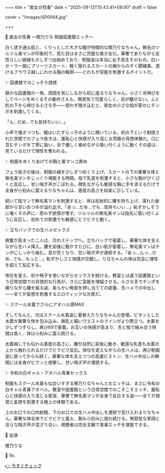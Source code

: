+++
title = "美女の性春"
date = "2025-09-13T15:43:41+09:00"
draft = false

cover = "/images/SP0064.jpg"

+++



💌 美女の性春 ～樫乃りな 制服図書館エッチ～



白く透き通る肌と、くりっとした大きな瞳が特徴的な樫乃りなちゃん。無毛のツルツル美マンが印象的で、見た目はまさに完璧な美少女だ。華奢でありながら女性らしい曲線も少しずつ出始めており、制服姿は本当に女子高生そのもの。白いセーラー服にプリーツスカート、軽く揺れるスカートの裾からのぞく脚線美、透けるブラウス越しにわかる胸の輪郭――どれもが官能を刺激するポイントだ。



✨ 図書館でのこっそり誘惑



静かな図書館の一角、周囲を気にしながら机に座るりなちゃん。小さく背伸びをしてページをめくるその動作さえも、無邪気で可愛らしく、目が離せない。ふと机の下から伸びる小さな手――思わず覗き込むと、彼女の小さな指が密かにチンポを刺激してくる。

「ん…だめ…でも気持ちいい…」

小声で囁きつつも、瞳はいたずらっ子のように輝いている。机の下という制限された空間でのフェラ抜きは、羞恥心と快感が入り混じる究極の背徳体験だ。口に含むチンポを丁寧に扱い、舌で優しく絡めながら吸い付くように動くその姿は、見ているだけで理性を奪われる。



✨ 制服をめくりあげての胸と美マンコ責め



フェラ抜きの後は、制服の裾を少しずつめくり上げ、スカートの下の華奢な体と無毛美マンをじっくり堪能する時間。指で乳首を刺激すると、小さな胸がぴくぴくと反応し、甘い喘ぎ声がこぼれる。微乳ながらも敏感な胸に手を添えるだけで全身が小刻みに震えるりなちゃんは、感度の高さを如実に示している。



続いて指マンで無毛美マンを刺激すると、体は反射的に腰を持ち上げ、濡れた秘部から甘いおつゆが溢れ出す。「あっ…だめ…でも…気持ちいい…」恥ずかしそうに囁くその声に、思わず欲情が増す。ツルツルの無毛美マンは指先に吸い付くように反応し、初めての刺激でも敏感にビクビクと動く。



✨ 立ちバックでの生ハメセックス



興奮が高まった二人は、次のステップへ。立ちバックで密着し、華奢な体を支えながら生ハメ挿入。腰を前後に動かすたびに、白い肌が密着し、無毛美マンはチンポにしっかり絡む。息が荒くなり、甘い喘ぎ声が連続する。「あっ…んっ…だめ…でも…もっと…」恥ずかしさと快感が交錯し、りなちゃんの体は完全に理性を超えて反応する。



体位を変え、机や椅子を使いながらセックスを続ける。教室とは違う図書館という日常空間での背徳的な行為が、さらに官能を増幅させる。小さな手でチンポを握りながら腰を振る姿、柔らかい臀部を押し当てての密着、生ハメでの中出し――全てが妄想を刺激するエロティックな光景だ。



✨ スクール水着でさらにアオハル感MAX



そしてなんと、次はスクール水着姿に着替えたりなちゃんの登場。ピタッとした水着が華奢な体を包み込み、微乳と細いウエストのラインがより際立つ。水着を少しずつずらし、再び69で密着。お互いの快感が高まり、舌と指で絡み合う時間は長く、体は小刻みに震え続ける。



水着越しでも伝わる感度の高さに、腰が自然に前後に動き、敏感な乳首も水着の上から触れられるだけでビクビク反応。体位を変えながらの生ハメは、再び制服姿に戻ってからも続く。華奢な体を支えつつの高速ピストン、生ハメ中出しの瞬間には全身がビクッと痙攣し、甘い喘ぎ声が連続する。



✨ 令和の白ギャル・アオハル青春セックス



制服もスクール水着も似合いすぎる樫乃りなちゃんとのエッチは、まさに令和の白ギャル青春アオハル。教室や図書館という日常空間でのこそこそエッチ、羞恥心と快感の入り混じる密室、華奢で無毛美マンが全身で反応する姿――全てが視覚と妄想を刺激する極上の体験である。



上のお口での口内射精、下のお口での生ハメ中出しを連続で受け入れるりなちゃん。華奢な体全体でビクビクと震え、胸も小刻みに揺れ続ける。無邪気な笑顔と淫らな喘ぎ声が混ざり合い、視聴者は完全主観で青春エッチを堪能できる。



💖 出演

樫乃りな



💖 fin.



[👉 今すぐチェック](https://clear-tv.com/Direct/9290999-290-82844/moviepages/122322_004/index.html)

